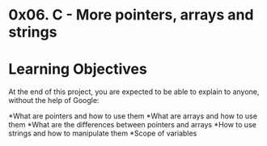 # 0x06. C - More pointers, arrays and strings
#
# Learning Objectives
At the end of this project, you are expected to be able to explain to anyone, without the help of Google:

*What are pointers and how to use them
*What are arrays and how to use them
*What are the differences between pointers and arrays
*How to use strings and how to manipulate them
*Scope of variables
